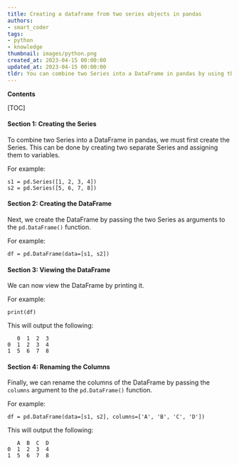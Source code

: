 ```yaml
---
title: Creating a dataframe from two series objects in pandas
authors:
- smart_coder
tags:
- python
- knowledge
thumbnail: images/python.png
created_at: 2023-04-15 00:00:00
updated_at: 2023-04-15 00:00:00
tldr: You can combine two Series into a DataFrame in pandas by using the DataFrame constructor and passing in the two Series as arguments.
---
```


**Contents**

[TOC]

#### Section 1: Creating the Series

To combine two Series into a DataFrame in pandas, we must first create the Series. This can be done by creating two separate Series and assigning them to variables. 

For example: 

```
s1 = pd.Series([1, 2, 3, 4])
s2 = pd.Series([5, 6, 7, 8])
```

#### Section 2: Creating the DataFrame

Next, we create the DataFrame by passing the two Series as arguments to the `pd.DataFrame()` function. 

For example: 

```
df = pd.DataFrame(data=[s1, s2])
```

#### Section 3: Viewing the DataFrame

We can now view the DataFrame by printing it. 

For example: 

```
print(df)
```

This will output the following: 

```
   0  1  2  3
0  1  2  3  4
1  5  6  7  8
```

#### Section 4: Renaming the Columns

Finally, we can rename the columns of the DataFrame by passing the `columns` argument to the `pd.DataFrame()` function. 

For example: 

```
df = pd.DataFrame(data=[s1, s2], columns=['A', 'B', 'C', 'D'])
```

This will output the following: 

```
   A  B  C  D
0  1  2  3  4
1  5  6  7  8
```
